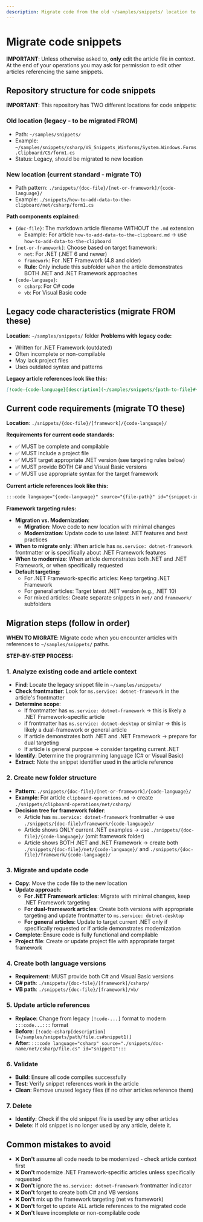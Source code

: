 ```yaml
---
description: Migrate code from the old ~/samples/snippets/ location to the relative ./snippets location.
---
```


# Migrate code snippets

**IMPORTANT**: Unless otherwise asked to, **only** edit the article file in context. At the end of your operations you may ask for permission to edit other articles referencing the same snippets.

## Repository structure for code snippets

**IMPORTANT**: This repository has TWO different locations for code snippets:

### Old location (legacy - to be migrated FROM)
- Path: `~/samples/snippets/`
- Example: `~/samples/snippets/csharp/VS_Snippets_Winforms/System.Windows.Forms.Clipboard/CS/form1.cs`
- Status: Legacy, should be migrated to new location

### New location (current standard - migrate TO)
- Path pattern: `./snippets/{doc-file}/[net-or-framework]/{code-language}/`
- Example: `./snippets/how-to-add-data-to-the-clipboard/net/csharp/form1.cs`

**Path components explained:**
- `{doc-file}`: The markdown article filename WITHOUT the `.md` extension
  - Example: For article `how-to-add-data-to-the-clipboard.md` → use `how-to-add-data-to-the-clipboard`
- `[net-or-framework]`: Choose based on target framework:
  - `net`: For .NET (.NET 6 and newer)
  - `framework`: For .NET Framework (4.8 and older)
  - **Rule**: Only include this subfolder when the article demonstrates BOTH .NET and .NET Framework approaches
- `{code-language}`: 
  - `csharp`: For C# code
  - `vb`: For Visual Basic code

## Legacy code characteristics (migrate FROM these)

**Location**: `~/samples/snippets/` folder
**Problems with legacy code:**
- Written for .NET Framework (outdated)
- Often incomplete or non-compilable
- May lack project files
- Uses outdated syntax and patterns

**Legacy article references look like this:**
```markdown
[!code-{code-language}[description](~/samples/snippets/{path-to-file}#{snippet-identifier})]
```

## Current code requirements (migrate TO these)

**Location**: `./snippets/{doc-file}/[framework]/{code-language}/`

**Requirements for current code standards:**
- ✅ MUST be complete and compilable
- ✅ MUST include a project file
- ✅ MUST target appropriate .NET version (see targeting rules below)
- ✅ MUST provide BOTH C# and Visual Basic versions
- ✅ MUST use appropriate syntax for the target framework

**Current article references look like this:**
```markdown
:::code language="{code-language}" source="{file-path}" id="{snippet-identifier}":::
```

**Framework targeting rules:**
- **Migration vs. Modernization**: 
  - **Migration**: Move code to new location with minimal changes
  - **Modernization**: Update code to use latest .NET features and best practices
- **When to migrate only**: When article has `ms.service: dotnet-framework` frontmatter or is specifically about .NET Framework features
- **When to modernize**: When article demonstrates both .NET and .NET Framework, or when specifically requested
- **Default targeting**: 
  - For .NET Framework-specific articles: Keep targeting .NET Framework
  - For general articles: Target latest .NET version (e.g., .NET 10)
  - For mixed articles: Create separate snippets in `net/` and `framework/` subfolders

## Migration steps (follow in order)

**WHEN TO MIGRATE**: Migrate code when you encounter articles with references to `~/samples/snippets/` paths.

**STEP-BY-STEP PROCESS:**

### 1. Analyze existing code and article context
- **Find**: Locate the legacy snippet file in `~/samples/snippets/`
- **Check frontmatter**: Look for `ms.service: dotnet-framework` in the article's frontmatter
- **Determine scope**: 
  - If frontmatter has `ms.service: dotnet-framework` → this is likely a .NET Framework-specific article
  - if frontmatter has `ms.service: dotnet-desktop` or similar → this is likely a dual-framework or general article
  - If article demonstrates both .NET and .NET Framework → prepare for dual targeting
  - If article is general purpose → consider targeting current .NET
- **Identify**: Determine the programming language (C# or Visual Basic)
- **Extract**: Note the snippet identifier used in the article reference

### 2. Create new folder structure
- **Pattern**: `./snippets/{doc-file}/[net-or-framework]/{code-language}/`
- **Example**: For article `clipboard-operations.md` → create `./snippets/clipboard-operations/net/csharp/`
- **Decision tree for framework folder**:
  - Article has `ms.service: dotnet-framework` frontmatter → use `./snippets/{doc-file}/framework/{code-language}/`
  - Article shows ONLY current .NET examples → use `./snippets/{doc-file}/{code-language}/` (omit framework folder)
  - Article shows BOTH .NET and .NET Framework → create both `./snippets/{doc-file}/net/{code-language}/` and `./snippets/{doc-file}/framework/{code-language}/`

### 3. Migrate and update code
- **Copy**: Move the code file to the new location
- **Update approach**:
  - **For .NET Framework articles**: Migrate with minimal changes, keep .NET Framework targeting
  - **For dual-framework articles**: Create both versions with appropriate targeting and update frontmatter to `ms.service: dotnet-desktop`
  - **For general articles**: Update to target current .NET only if specifically requested or if article demonstrates modernization
- **Complete**: Ensure code is fully functional and compilable
- **Project file**: Create or update project file with appropriate target framework

### 4. Create both language versions
- **Requirement**: MUST provide both C# and Visual Basic versions
- **C# path**: `./snippets/{doc-file}/[framework]/csharp/`
- **VB path**: `./snippets/{doc-file}/[framework]/vb/`

### 5. Update article references
- **Replace**: Change from legacy `[!code-...]` format to modern `:::code...:::` format
- **Before**: `[!code-csharp[description](~/samples/snippets/path/file.cs#snippet1)]`
- **After**: `:::code language="csharp" source="./snippets/doc-name/net/csharp/file.cs" id="snippet1":::`

### 6. Validate
- **Build**: Ensure all code compiles successfully
- **Test**: Verify snippet references work in the article
- **Clean**: Remove unused legacy files (if no other articles reference them)

### 7. Delete
- **Identify**: Check if the old snippet file is used by any other articles
- **Delete**: If old snippet is no longer used by any article, delete it.

## Common mistakes to avoid

- ❌ **Don't** assume all code needs to be modernized - check article context first
- ❌ **Don't** modernize .NET Framework-specific articles unless specifically requested
- ❌ **Don't** ignore the `ms.service: dotnet-framework` frontmatter indicator
- ❌ **Don't** forget to create both C# and VB versions
- ❌ **Don't** mix up the framework targeting (net vs framework)
- ❌ **Don't** forget to update ALL article references to the migrated code
- ❌ **Don't** leave incomplete or non-compilable code
